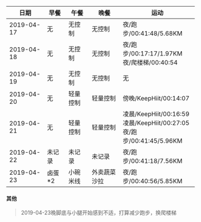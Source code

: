 日期 | 早餐 | 午餐 | 晚餐 | 运动 
-|-|-|-|-
2019-04-17 | 无 | 无控制 | 无控制 | 夜/跑步/00:41:48/5.68KM
2019-04-18 | 无 | 无控制 | 无控制 | 夜/跑步/00:17:17/1.97KM<br>夜/爬楼梯/00:40:54
2019-04-19 | 无 | 无控制 | 无控制 | 无
2019-04-20 | 无 | 轻量控制 | 轻量控制 | 傍晚/KeepHiit/00:14:07
2019-04-21 | 无 | 轻量控制 | 轻量控制 | 凌晨/KeepHiit/00:16:59<br>凌晨/KeepHiit/00:27:05<br>夜/跑步/00:41:45/5.96KM
2019-04-22 | 未记录 | 未记录 | 未记录 | 夜/跑步/00:41:18/7.56KM
2019-04-23 | 卤蛋*2 | 小碗米线 | 外卖蔬菜沙拉 | 夜/跑步/00:40:56/5.85KM

#### 其他
> 2019-04-23晚脚底与小腿开始感到不适，打算减少跑步，换爬楼梯